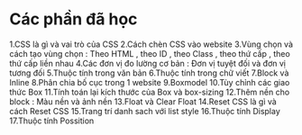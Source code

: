 # Các phần đã học

1.CSS là gì và vai trò của CSS
2.Cách chèn CSS vào website
3.Vùng chọn và cách tạo vùng chọn : Theo HTML , theo ID , theo Class , theo thứ cấp , theo thứ cấp liền nhau 
4.Các đơn vị đo lường cơ bản : Đơn vị tuyệt đối và đơn vị tương đối
5.Thuộc tính trong văn bản
6.Thuộc tính trong chữ viết 
7.Block và Inline 
8.Phân chia bố cục trong 1 website 
9.Boxmodel
10.Tùy chỉnh các giao thức Box 
11.Tính toán lại kích thước của Box và box-sizing 
12.Thêm nền cho block : Màu nền và ảnh nền
13.Float và Clear Float 
14.Reset CSS là gì và cách Reset CSS
15.Trang trí danh sach với list style
16.Thuộc tính Display
17.Thuộc tính Possition

